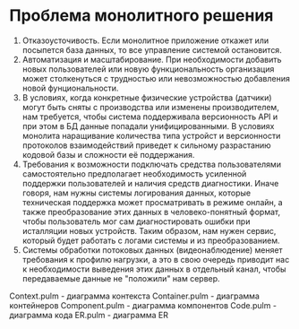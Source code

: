 # Проблема монолитного решения

1. Отказоусточивость. Если монолитное приложение откажет или посыпется база данных, то все управление системой остановится.
2. Автоматизация и масштабирование. При необходимости добавить новых пользователей или новую функциональность организация может столкенуться с трудностью или невозможностью добавления новой фунциональности. 
3. В условиях, когда конкретные физические устройства (датчики) могут быть сняты с производства или изменены производителем, нам требуется, чтобы система поддерживала версионность API и при этом в БД данные попадали унифицированными. В условиях монолита наращивание количества типа устройст и версионности протоколов взаимодействий приведет к сильному разрастанию кодовой базы и сложности её поддержания.
4. Требования к возможности подключать средства пользователями самостоятельно предполагает необходимость усиленной поддержки пользователей и наличия средств диагностики. Иначе говоря, нам нужны системы логирования данных, которые техническая поддержка может просматривать в режиме онлайн, а также преобразование этих данных в человеко-понятный формат, чтобы пользователь мог сам диагностировать ошибки при исталляции новых устройств. Таким образом, нам нужен сервис, который будет работать с логами системы и из преобразованием.
5. Системы обработки потоковых данных (видеонаблюдение) меняет требования к профилю нагрузки, а это в свою очередь приводит нас к необходимости выведения этих данных в отдельный канал, чтобы передаваемые данные не "положили" нам сервер.

Context.pulm - диаграмма контекста
Container.pulm - диаграмма контейнеров
Component.pulm - диаграмма компонентов
Code.pulm - диаграмма кода
ER.pulm - диаграмма ER


